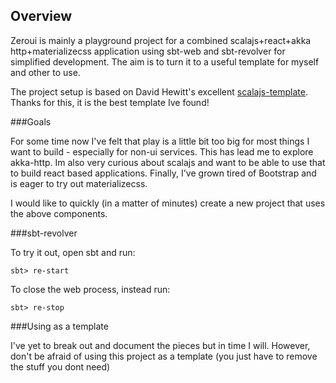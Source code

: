 ## Overview

Zeroui is mainly a playground project for a combined scalajs+react+akka http+materializecss
application using sbt-web and sbt-revolver for simplified development. The aim is to turn
it to a useful template for myself and other to use.

The project setup is based on David Hewitt's excellent [scalajs-template](https://github.com/davidhewitt/scalajs-template).
Thanks for this, it is the best template Ive found!

###Goals

For some time now I've felt that play is a little bit too big for most things I want to build - especially for
non-ui services. This has lead me to explore akka-http. Im also very curious about scalajs and want to be able to
use that to build react based applications. Finally, I've grown tired of Bootstrap and is eager to try out materializecss.

I would like to quickly (in a matter of minutes) create a new project that uses the above components.


###sbt-revolver

To try it out, open sbt and run:

    sbt> re-start

To close the web process, instead run:

    sbt> re-stop


###Using as a template

I've yet to break out and document the pieces but in time I will. However, don't be afraid of using this
project as a template (you just have to remove the stuff you dont need)